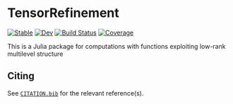 # TensorRefinement

[![Stable](https://img.shields.io/badge/docs-stable-blue.svg)](https://TensorRefinement.github.io/TensorRefinement.jl/stable)
[![Dev](https://img.shields.io/badge/docs-dev-blue.svg)](https://TensorRefinement.github.io/TensorRefinement.jl/dev)
[![Build Status](https://github.com/TensorRefinement/TensorRefinement.jl/workflows/CI/badge.svg)](https://github.com/TensorRefinement/TensorRefinement.jl/actions)
[![Coverage](https://codecov.io/gh/TensorRefinement/TensorRefinement.jl/branch/master/graph/badge.svg)](https://codecov.io/gh/TensorRefinement/TensorRefinement.jl)

This is a Julia package for computations with functions exploiting low-rank multilevel structure

## Citing

See [`CITATION.bib`](CITATION.bib) for the relevant reference(s).
